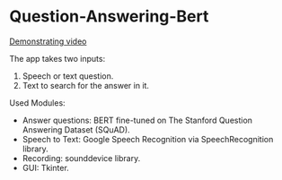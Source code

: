 # Question-Answering-Bert

[Demonstrating video](https://www.linkedin.com/posts/abdelrahman-othman-197235b7_nlp-questionanswer-activity-6940040662406815744-Wq6v?utm_source=share&utm_medium=member_desktop)

The app takes two inputs:
1. Speech or text question.
2. Text to search for the answer in it.

Used Modules:
- Answer questions: BERT fine-tuned on The Stanford Question Answering Dataset (SQuAD).
- Speech to Text: Google Speech Recognition via SpeechRecognition library.
- Recording: sounddevice library.
- GUI: Tkinter.
